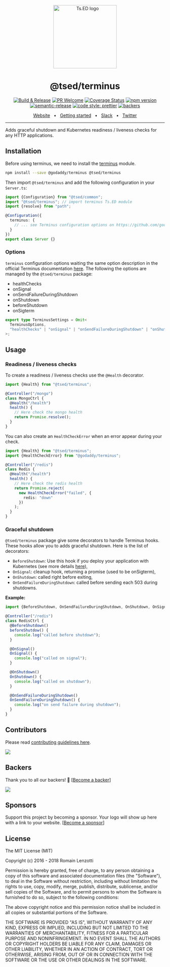 <p style="text-align: center" align="center">
 <a href="https://tsed.io" target="_blank"><img src="https://tsed.io/tsed-og.png" width="200" alt="Ts.ED logo"/></a>
</p>

<div align="center">
   <h1>@tsed/terminus</h1>

[![Build & Release](https://github.com/tsedio/tsed/workflows/Build%20&%20Release/badge.svg)](https://github.com/tsedio/tsed/actions?query=workflow%3A%22Build+%26+Release%22)
[![PR Welcome](https://img.shields.io/badge/PRs-welcome-brightgreen.svg)](https://github.com/tsedio/tsed/blob/master/CONTRIBUTING.md)
[![Coverage Status](https://coveralls.io/repos/github/tsedio/tsed/badge.svg?branch=production)](https://coveralls.io/github/tsedio/tsed?branch=production)
[![npm version](https://badge.fury.io/js/%40tsed%2Fcommon.svg)](https://badge.fury.io/js/%40tsed%2Fcommon)
[![semantic-release](https://img.shields.io/badge/%20%20%F0%9F%93%A6%F0%9F%9A%80-semantic--release-e10079.svg)](https://github.com/semantic-release/semantic-release)
[![code style: prettier](https://img.shields.io/badge/code_style-prettier-ff69b4.svg?style=flat-square)](https://github.com/prettier/prettier)
[![backers](https://opencollective.com/tsed/tiers/badge.svg)](https://opencollective.com/tsed)

</div>

<div align="center">
  <a href="https://tsed.io/">Website</a>
  <span>&nbsp;&nbsp;•&nbsp;&nbsp;</span>
  <a href="https://tsed.io/getting-started.html">Getting started</a>
  <span>&nbsp;&nbsp;•&nbsp;&nbsp;</span>
  <a href="https://api.tsed.io/rest/slack/tsedio/tsed">Slack</a>
  <span>&nbsp;&nbsp;•&nbsp;&nbsp;</span>
  <a href="https://twitter.com/TsED_io">Twitter</a>
</div>

<hr />

Adds graceful shutdown and Kubernetes readiness / liveness checks for any HTTP applications.

## Installation

Before using terminus, we need to install the [terminus](https://www.npmjs.com/package/@godaddy/terminus) module.

```bash
npm install --save @godaddy/terminus @tsed/terminus
```

Then import `@tsed/terminus` and add the following configuration in your `Server.ts`:

```typescript
import {Configuration} from "@tsed/common";
import "@tsed/terminus"; // import terminus Ts.ED module
import {resolve} from "path";

@Configuration({
  terminus: {
    // ... see Terminus configuration options on https://github.com/godaddy/terminus
  }
})
export class Server {}
```

### Options

`terminus` configuration options waiting the same option description in the official Terminus documentation [here](https://github.com/godaddy/terminus).
The following the options are managed by the `@tsed/terminus` package:

- healthChecks
- onSignal
- onSendFailureDuringShutdown
- onShutdown
- beforeShutdown
- onSigterm

```typescript
export type TerminusSettings = Omit<
  TerminusOptions,
  "healthChecks" | "onSignal" | "onSendFailureDuringShutdown" | "onShutdown" | "beforeShutdown" | "onSigterm"
>;
```

## Usage

### Readiness / liveness checks

To create a readiness / liveness checks use the `@Health` decorator.

```ts
import {Health} from "@tsed/terminus";

@Controller("/mongo")
class MongoCtrl {
  @Health("/health")
  health() {
    // Here check the mongo health
    return Promise.resolve();
  }
}
```

You can also create an `HealthCheckError` when an error appear during your check.

```ts
import {Health} from "@tsed/terminus";
import {HealthCheckError} from "@godaddy/terminus";

@Controller("/redis")
class Redis {
  @Health("/health")
  health() {
    // Here check the redis health
    return Promise.reject(
      new HealthCheckError("failed", {
        redis: "down"
      })
    );
  }
}
```

### Graceful shutdown

`@tsed/terminus` package give some decorators to handle Terminus hooks. These hooks allow you to adds graceful shutdown.
Here is the list of decorators:

- `BeforeShutdown`: Use this hook if you deploy your application with Kubernetes (see more details [here](https://github.com/godaddy/terminus#how-to-set-terminus-up-with-kubernetes)),
- `OnSignal`: cleanup hook, returning a promise (used to be onSigterm),
- `OnShutdown`: called right before exiting,
- `OnSendFailureDuringShutdown`: called before sending each 503 during shutdowns.

**Example:**

```typescript
import {BeforeShutdown, OnSendFailureDuringShutdown, OnShutdown, OnSignal} from "@tsed/terminus";

@Controller("/redis")
class RedisCtrl {
  @BeforeShutdown()
  beforeShutdow() {
    console.log("called before shutdown");
  }

  @OnSignal()
  OnSignal() {
    console.log("called on signal");
  }

  @OnShutdown()
  OnShutdown() {
    console.log("called on shutdown");
  }

  @OnSendFailureDuringShutdown()
  OnSendFailureDuringShutdown() {
    console.log("on send failure during shutdown");
  }
}
```

## Contributors

Please read [contributing guidelines here](https://tsed.io/CONTRIBUTING.html).

<a href="https://github.com/tsedio/ts-express-decorators/graphs/contributors"><img src="https://opencollective.com/tsed/contributors.svg?width=890" /></a>

## Backers

Thank you to all our backers! 🙏 [[Become a backer](https://opencollective.com/tsed#backer)]

<a href="https://opencollective.com/tsed#backers" target="_blank"><img src="https://opencollective.com/tsed/tiers/backer.svg?width=890"></a>

## Sponsors

Support this project by becoming a sponsor. Your logo will show up here with a link to your website. [[Become a sponsor](https://opencollective.com/tsed#sponsor)]

## License

The MIT License (MIT)

Copyright (c) 2016 - 2018 Romain Lenzotti

Permission is hereby granted, free of charge, to any person obtaining a copy of this software and associated documentation files (the "Software"), to deal in the Software without restriction, including without limitation the rights to use, copy, modify, merge, publish, distribute, sublicense, and/or sell copies of the Software, and to permit persons to whom the Software is furnished to do so, subject to the following conditions:

The above copyright notice and this permission notice shall be included in all copies or substantial portions of the Software.

THE SOFTWARE IS PROVIDED "AS IS", WITHOUT WARRANTY OF ANY KIND, EXPRESS OR IMPLIED, INCLUDING BUT NOT LIMITED TO THE WARRANTIES OF MERCHANTABILITY, FITNESS FOR A PARTICULAR PURPOSE AND NONINFRINGEMENT. IN NO EVENT SHALL THE AUTHORS OR COPYRIGHT HOLDERS BE LIABLE FOR ANY CLAIM, DAMAGES OR OTHER LIABILITY, WHETHER IN AN ACTION OF CONTRACT, TORT OR OTHERWISE, ARISING FROM, OUT OF OR IN CONNECTION WITH THE SOFTWARE OR THE USE OR OTHER DEALINGS IN THE SOFTWARE.
